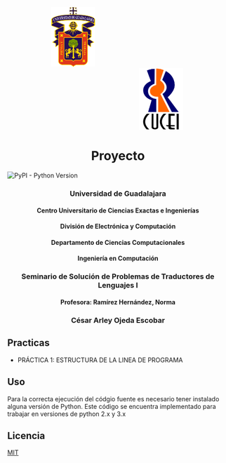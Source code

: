 <div style="display: inline-block; margin-left: 100px"> <img src="assets/images/Escudo_UDG.png" width="100px" alt="logo udg"> </div>

<div style="display: inline-block; margin-left: 300px"><img style="align:left" src="assets/images/Escudo_CUCEI.png" width="100px" alt="logo cucei"> </div>

# <center>Proyecto</center>
![PyPI - Python Version](https://img.shields.io/pypi/pyversions/pip)

### <center>Universidad de Guadalajara</center>

#### <center>Centro Universitario de Ciencias Exactas e Ingenierías</center>

#### <center>División de Electrónica y Computación</center>

#### <center>Departamento de Ciencias Computacionales</center>

#### <center>Ingeniería en Computación</center>

### <center>Seminario de Solución de Problemas de Traductores de Lenguajes I</center>

#### <center>Profesora: Ramírez Hernández, Norma</center>

### <center>César Arley Ojeda Escobar</center>

## Practicas
+ PRÁCTICA 1: ESTRUCTURA DE LA LINEA DE PROGRAMA

## Uso
<p>Para la correcta ejecución del códgio fuente es necesario tener instalado alguna versión de Python. Este código se encuentra implementado para trabajar en versiones de python 2.x y 3.x</p>

## Licencia
[MIT](https://choosealicense.com/licenses/mit/)